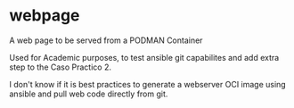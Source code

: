 # webpage
A web page to be served from a PODMAN Container 

Used for Academic purposes, to test ansible git capabilites and add extra step to the Caso Practico 2. 

I don't know if it is best practices to generate a webserver OCI image using ansible and pull web code directly from git.

